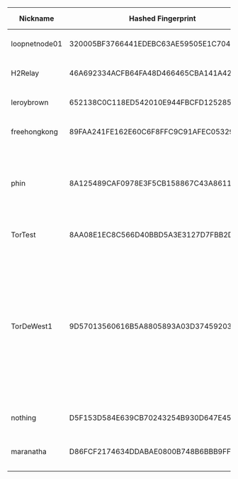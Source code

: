 | Nickname |  Hashed Fingerprint	| Or Addresses | Contact | Running | Flags | Last Seen | First Seen | Last Restarted | Advertised Bandwidth | Platform | Version | Version Status | Recommended Version | Verified hostnames | Exit policy |
|---|---|---|---|---|---|---|---|---|---|---|---|---|---|---|---|
|loopnetnode01 | 320005BF3766441EDEBC63AE59505E1C704F0DD3 | ["23.141.188.182:443"] | io@nicolo.ovh | true | Running, V2Dir, Valid | 2025-08-26 19:00:00 | 2025-08-26 14:00:00 | 2025-08-26 13:50:17 | 0 | Tor 0.4.8.17 on Linux | 0.4.8.17 | recommended | true | N/A | ["reject *:*"]|
|H2Relay | 46A692334ACFB64FA48D466465CBA141A42A224A | ["23.190.216.5:9001"] | Austin Hadley <austinhadley AT h2technologiesllc dot com> | true | Running, V2Dir, Valid | 2025-08-26 19:00:00 | 2025-08-26 04:00:00 | 2025-08-26 03:43:55 | 2048000 | Tor 0.4.8.17 on Linux | 0.4.8.17 | recommended | true | N/A | ["reject *:*"]|
|leroybrown | 652138C0C118ED542010E944FBCFD125285B353C | ["212.95.51.5:9001"] | N/A | true | Running, V2Dir, Valid | 2025-08-26 19:00:00 | 2025-08-26 19:00:00 | 2025-08-26 18:02:45 | 0 | Tor 0.4.8.17 on Linux | 0.4.8.17 | recommended | true | N/A | ["reject *:*"]|
|freehongkong | 89FAA241FE162E60C6F8FFC9C91AFEC053295A64 | ["92.243.27.157:443","[2001:4b98:dc0:43:f816:3eff:febf:acb3]:443"] | N/A | true | Running, V2Dir, Valid | 2025-08-26 19:00:00 | 2025-08-26 01:00:00 | 2025-08-26 00:50:00 | 0 | Tor 0.4.8.17 on Linux | 0.4.8.17 | recommended | true | ["xvm-27-157.dc0.ghst.net"] | ["reject *:*"]|
|phin | 8A125489CAF0978E3F5CB158867C43A861185B7C | ["143.20.64.235:443","[2a14:1ec7:1000:a633::1]:443"] | email:tor@child.pizza | true | Exit, Running, V2Dir, Valid | 2025-08-26 19:00:00 | 2025-08-26 19:00:00 | 2025-08-26 18:10:32 | 0 | Tor 0.4.8.17 on Linux | 0.4.8.17 | recommended | true | N/A | ["reject 0.0.0.0/8:*","reject 169.254.0.0/16:*","reject 127.0.0.0/8:*","reject 192.168.0.0/16:*","reject 10.0.0.0/8:*","reject 172.16.0.0/12:*","reject 143.20.64.235:*","accept *:*"]|
|TorTest | 8AA08E1EC8C566D40BBD5A3E3127D7FBB2D71F67 | ["121.127.33.253:9001","[2a07:e01:3:2af::1]:9001"] | TorTest <tor-contact-info(at)pm(dot)me> | true | Running, V2Dir, Valid | 2025-08-26 19:00:00 | 2025-08-26 15:00:00 | 2025-08-26 14:24:39 | 0 | Tor 0.4.8.17 on Linux | 0.4.8.17 | recommended | true | N/A | ["reject *:*"]|
|TorDeWest1 | 9D57013560616B5A8805893A03D3745920352497 | ["20.79.8.6:9001"] | freeway@trustcrypt.com | true | Exit, Running, V2Dir, Valid | 2025-08-26 19:00:00 | 2025-08-26 19:00:00 | 2025-08-26 18:13:55 | 0 | Tor 0.4.8.17 on Linux | 0.4.8.17 | recommended | true | N/A | ["reject 0.0.0.0/8:*","reject 169.254.0.0/16:*","reject 127.0.0.0/8:*","reject 192.168.0.0/16:*","reject 10.0.0.0/8:*","reject 172.16.0.0/12:*","reject 20.79.8.6:*","reject *:25","reject *:119","reject *:135-139","reject *:445","reject *:563","reject *:1214","reject *:4661-4666","reject *:6346-6429","reject *:6699","reject *:6881-6999","accept *:*"]|
|nothing | D5F153D584E639CB70243254B930D647E4599849 | ["84.22.148.179:4443","[2a01:e5c0:74b2::2]:4443"] | Random Person <nobody@example.com> | true | Running, Valid | 2025-08-26 19:00:00 | 2025-08-26 14:00:00 | 2025-08-26 13:26:09 | 0 | Tor 0.4.8.17 on Linux | 0.4.8.17 | recommended | true | N/A | ["reject *:*"]|
|maranatha | D86FCF2174634DDABAE0800B748B6BBB9FF49181 | ["82.153.138.52:8080"] | none@mail.com | true | Fast, Running, V2Dir, Valid | 2025-08-26 19:00:00 | 2025-08-26 03:00:00 | 2025-08-26 01:57:15 | 3371740 | Tor 0.4.8.16 on OpenBSD | 0.4.8.16 | recommended | true | N/A | ["reject *:*"]|

